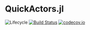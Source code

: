 # QuickActors.jl

![Lifecycle](https://img.shields.io/badge/lifecycle-experimental-orange.svg)<!--
![Lifecycle](https://img.shields.io/badge/lifecycle-maturing-blue.svg)
![Lifecycle](https://img.shields.io/badge/lifecycle-stable-green.svg)
![Lifecycle](https://img.shields.io/badge/lifecycle-retired-orange.svg)
![Lifecycle](https://img.shields.io/badge/lifecycle-archived-red.svg)
![Lifecycle](https://img.shields.io/badge/lifecycle-dormant-blue.svg) -->
[![Build Status](https://travis-ci.com/tisztamo/QuickActors.jl.svg?branch=master)](https://travis-ci.com/tisztamo/QuickActors.jl)
[![codecov.io](http://codecov.io/github/tisztamo/QuickActors.jl/coverage.svg?branch=master)](http://codecov.io/github/tisztamo/QuickActors.jl?branch=master)
<!--
[![Documentation](https://img.shields.io/badge/docs-stable-blue.svg)](https://tisztamo.github.io/QuickActors.jl/stable)
[![Documentation](https://img.shields.io/badge/docs-master-blue.svg)](https://tisztamo.github.io/QuickActors.jl/dev)
-->
